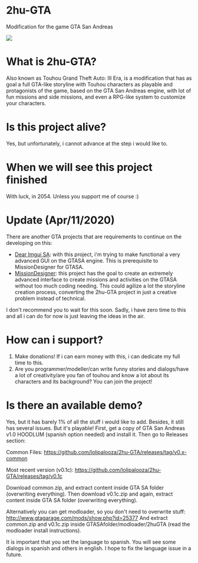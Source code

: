 # 2hu-GTA
Modification for the game GTA San Andreas

![](https://i.imgur.com/y2ewllZ.png)

# What is 2hu-GTA?

Also known as Touhou Grand Theft Auto: III Era, is a modification that has as goal a full GTA-like storyline with Touhou characters as playable and protagonists of the game, based on the GTA San Andreas engine, with lot of fun missions and side missions, and even a RPG-like system to customize your characters.

# Is this project alive?

Yes, but unfortunately, i cannot advance at the step i would like to.

# When we will see this project finished

With luck, in 2054. Unless you support me of course :)

# Update (Apr/11/2020)

There are another GTA projects that are requirements to continue on the developing on this:
* [Dear Imgui SA](https://github.com/lolipalooza/DearImguiSA): with this project, i'm trying to make functional a very advanced GUI on the GTASA engine. This is prerequisite to MissionDesigner for GTASA.
* [MissionDesigner](https://github.com/lolipalooza/MissionDesigner): this project has the goal to create an extremely advanced interface to create missions and activities on the GTASA without too much coding needing. This could agilize a lot the storyline creation process, converting the 2hu-GTA project in just a creative problem instead of technical.

I don't recommend you to wait for this soon. Sadly, i have zero time to this and all i can do for now is just leaving the ideas in the air.

# How can i support?

1. Make donations! If i can earn money with this, i can dedicate my full time to this.
2. Are you programmer/modeller/can write funny stories and dialogs/have a lot of creativity/are you fan of touhou and know a lot about its characters and its background? You can join the project!

# Is there an available demo?

Yes, but it has barely 1% of all the stuff i would like to add. Besides, it still has several issues. But it's playable!
First, get a copy of GTA San Andreas v1.0 HOODLUM (spanish option needed) and install it. Then go to Releases section:

Common Files: https://github.com/lolipalooza/2hu-GTA/releases/tag/v0.x-common

Most recent version (v0.1c): https://github.com/lolipalooza/2hu-GTA/releases/tag/v0.1c

Download common.zip, and extract content inside GTA SA folder (overwriting everything). Then download v0.1c.zip and again, extract content inside GTA SA folder (overwriting everything).

Alternatively you can get modloader, so you don't need to overwrite stuff:
http://www.gtagarage.com/mods/show.php?id=25377
And extract common.zip and v0.1c.zip inside GTASAfolder/modloader/2huGTA (read the modloader install instructions).

It is important that you set the language to spanish. You will see some dialogs in spanish and others in english. I hope to fix the language issue in a future.
